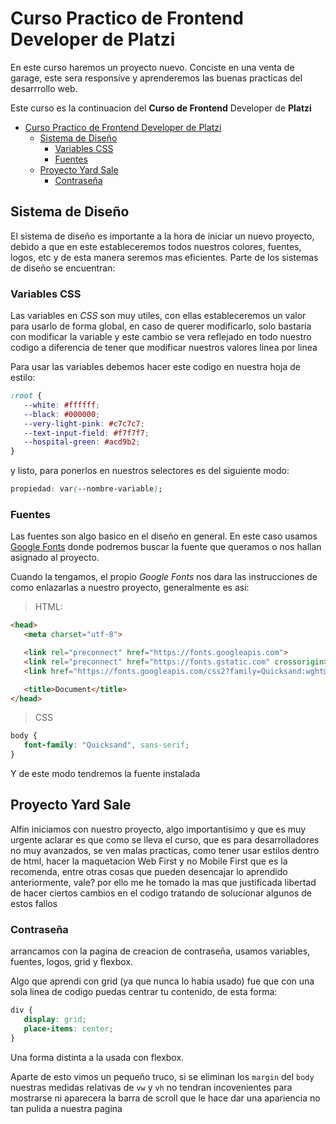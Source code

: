# Curso Practico de Frontend Developer de Platzi

En este curso haremos un proyecto nuevo. Conciste en una venta de garage, este sera responsive y aprenderemos las buenas practicas del desarrrollo web.

Este curso es la continuacion del **Curso de Frontend** Developer de **Platzi**

- [Curso Practico de Frontend Developer de Platzi](#curso-practico-de-frontend-developer-de-platzi)
  - [Sistema de Diseño](#sistema-de-diseño)
    - [Variables CSS](#variables-css)
    - [Fuentes](#fuentes)
  - [Proyecto Yard Sale](#proyecto-yard-sale)
    - [Contraseña](#contraseña)

## Sistema de Diseño

El sistema de diseño es importante a la hora de iniciar un nuevo proyecto, debido a que en este estableceremos todos nuestros colores, fuentes, logos, etc y de esta manera seremos mas eficientes. Parte de los sistemas de diseño se encuentran:

### Variables CSS

Las variables en *CSS* son muy utiles, con ellas estableceremos un valor para usarlo de forma global, en caso de querer modificarlo, solo bastaria con modificar la variable y este cambio se vera reflejado en todo nuestro codigo a diferencia de tener que modificar nuestros valores linea por linea

Para usar las variables debemos hacer este codigo en nuestra hoja de estilo:

```css
:root {
   --white: #ffffff;
   --black: #000000;
   --very-light-pink: #c7c7c7;
   --text-input-field: #f7f7f7;
   --hospital-green: #acd9b2;
}
```

y listo, para ponerlos en nuestros selectores es del siguiente modo:

```css
propiedad: var(--nombre-variable);
```

### Fuentes

Las fuentes son algo basico en el diseño en general. En este caso usamos [Google Fonts](https://fonts.google.com/) donde podremos buscar la fuente que queramos o nos hallan asignado al proyecto.

Cuando la tengamos, el propio *Google Fonts* nos dara las instrucciones de como enlazarlas a nuestro proyecto, generalmente es asi:

> HTML:

```html
<head>
   <meta charset="utf-8">

   <link rel="preconnect" href="https://fonts.googleapis.com">
   <link rel="preconnect" href="https://fonts.gstatic.com" crossorigin>
   <link href="https://fonts.googleapis.com/css2?family=Quicksand:wght@300;500;700&display=swap" rel="stylesheet">

   <title>Document</title>
</head>
```

> CSS

```CSS
body {
   font-family: "Quicksand", sans-serif;
}
```

Y de este modo tendremos la fuente instalada

## Proyecto Yard Sale

Alfin iniciamos con nuestro proyecto, algo importantisimo y que es muy urgente aclarar es que como se lleva el curso, que es para desarrolladores no muy avanzados, se ven malas practicas, como tener usar estilos dentro de html, hacer la maquetacion Web First y no Mobile First que es la recomenda, entre otras cosas que pueden desencajar lo aprendido anteriormente, vale? por ello me he tomado la mas que justificada libertad de hacer ciertos cambios en el codigo tratando de solucionar algunos de estos fallos

### Contraseña

 arrancamos con la pagina de creacion de contraseña, usamos variables, fuentes, logos, grid y flexbox.

 Algo que aprendi con grid (ya que nunca lo habia usado) fue que con una sola linea de codigo puedas centrar tu contenido, de esta forma:

```css
div {
   display: grid;
   place-items: center;
}
```

Una forma distinta a la usada con flexbox.

Aparte de esto vimos un pequeño truco, si se eliminan los ``margin`` del `body` nuestras medidas relativas de `vw` y ``vh`` no tendran incovenientes para mostrarse ni aparecera la barra de scroll que le hace dar una apariencia no tan pulida a nuestra pagina
